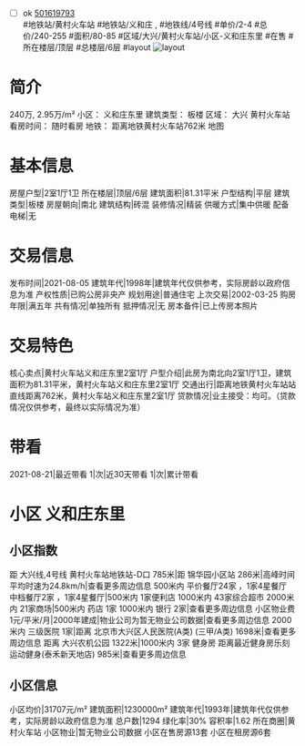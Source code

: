 - [ ] ok [501619793](https://bj.5i5j.com/ershoufang/501619793.html)  
 #地铁站/黄村火车站 #地铁站/义和庄 ,  #地铁线/4号线
#单价/2-4 #总价/240-255 #面积/80-85   #区域/大兴/黄村火车站/小区-义和庄东里 #在售 #所在楼层/顶层 #总楼层/6层 #layout 
![layout](http://image2a.5i5j.com/bdir/layout/36721.jpg_P5.jpg) 
# 简介 
 240万,  2.95万/m² 
小区： 义和庄东里
建筑类型： 板楼
区域： 大兴 黄村火车站
看房时间： 随时看房
地铁： 距离地铁黄村火车站762米 地图
# 基本信息 
 房屋户型|2室1厅1卫
所在楼层|顶层/6层
建筑面积|81.31平米
户型结构|平层
建筑类型|板楼
房屋朝向|南北
建筑结构|砖混
装修情况|精装
供暖方式|集中供暖
配备电梯|无
# 交易信息 
 发布时间|2021-08-05
建筑年代|1998年|建筑年代仅供参考，实际房龄以政府信息为准
产权性质|已购公房非央产
规划用途|普通住宅
上次交易|2002-03-25
购房年限|满五年
共有情况|单独所有
抵押情况|无
房本备件|已上传房本照片
# 交易特色 
 核心卖点|黄村火车站义和庄东里2室1厅
户型介绍|此房为南北向2室1厅1卫，建筑面积为81.31平米，黄村火车站义和庄东里2室1厅
交通出行|距离地铁黄村火车站站直线距离762米，黄村火车站义和庄东里2室1厅
贷款情况|业主接受：均可。（贷款情况仅供参考，最终以实际情况为准）
# 带看 
 2021-08-21|最近带看	 1|次|近30天带看	 1|次|累计带看
# 小区 义和庄东里
## 小区指数 
 距 大兴线,4号线 黄村火车站地铁站-D口 785米|距 锦华园小区站 286米|高峰时间平均时速为24.8km/h|查看更多周边信息
500米内 平价餐厅24家 ，1家4星餐厅
中档餐厅2家 ，1家4星餐厅|500米内 1家便利店
1000米内 43家综合超市
2000米内 21家商场|500米内 药店 1家
1000米内 银行 2家|查看更多周边信息
小区物业费1元/平米/月|2000年建成|物业公司为暂无物业公司数据|查看更多周边信息
2000米内 三级医院 1家|距离 北京市大兴区人民医院(A类) (三甲/A类) 1698米|查看更多周边信息
距离 大兴农机公园 1322米|1000米内 3家 健身房
距离最近健身房乐刻运动健身(泰禾新天地店) 985米|查看更多周边信息
## 小区信息 
 小区均价|31707元/m²
建筑面积|1230000m²
建筑年代|1993年|建筑年代仅供参考，实际房龄以政府信息为准
总户数|1294
绿化率|30%
容积率|1.62
所在商圈|黄村火车站
小区物业|暂无物业公司数据
小区在售房源13套
小区在租房源6套
